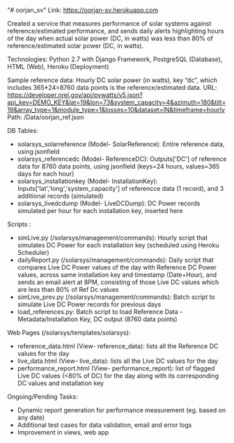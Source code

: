 "# oorjan_sv" 
Link: https://oorjan-sv.herokuapp.com

Created a service that measures performance of solar systems against reference/estimated performance, and sends daily alerts highlighting hours of the day when actual solar power (DC, in watts) was less than 80% of reference/estimated solar power (DC, in watts).

Technologies: Python 2.7 with Django Framework, PostgreSQL (Database), HTML (Web), Heroku (Deployment)

Sample reference data: Hourly DC solar power (in watts), key “dc”, which includes 365*24=8760 data points is the reference/estimated data.
URL: https://developer.nrel.gov/api/pvwatts/v5.json?api_key=DEMO_KEY&lat=19&lon=73&system_capacity=4&azimuth=180&tilt=19&array_type=1&module_type=1&losses=10&dataset=IN&timeframe=hourly 
Path: /Data/oorjan_ref.json

DB Tables: 
* solarsys_solarreference (Model- SolarReference): Entire reference data, using jsonfield
* solarsys_referencedc (Model- ReferenceDC): Outputs['DC'] of reference data for 8760 data points, using jsonfield (keys=24 hours, values=365 days for each hour)
* solarsys_installationkey (Model- InstallationKey): Inputs['lat','long','system_capacity'] of referencce data (1 record), and 3 additional records (simulated)
* solarsys_livedcdump (Model- LiveDCDump): DC Power records simulated per hour for each installation key, inserted here

Scripts :
* simLive.py (/solarsys/management/commands): Hourly script that simulates DC Power for each installation key (scheduled using Heroku Scheduler)
* dailyReport.py (/solarsys/management/commands): Daily script that compares Live DC Power values of the day with Reference DC Power values, across same installation key and timestamp (Date+Hour), and sends an email alert at 8PM, consisting of those Live DC values which are less than 80% of Ref Dc values
* simLive_prev.py (/solarsys/management/commands): Batch script to simulate Live DC Power records for previous days
* load_references.py: Batch script to load Reference Data - Metadata/Installation Key, DC output (8760 data points)

Web Pages (/solarsys/templates/solarsys):
* reference_data.html (View- reference_data): lists all the Reference DC values for the day
* live_data.html (View- live_data): lists all the Live DC values for the day
* performance_report.html (View- performance_report): list of flagged Live DC values (<80% of DC) for the day along with its corresponding DC values and installation key

Ongoing/Pending Tasks:
* Dynamic report generation for performance measurement (eg. based on any date)
* Additional test cases for data validation, email and error logs
* Improvement in views, web app
